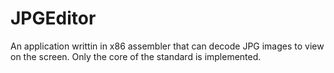 JPGEditor
=========

An application writtin in x86 assembler that can decode JPG images to view on the screen. Only the core of the standard is implemented.
